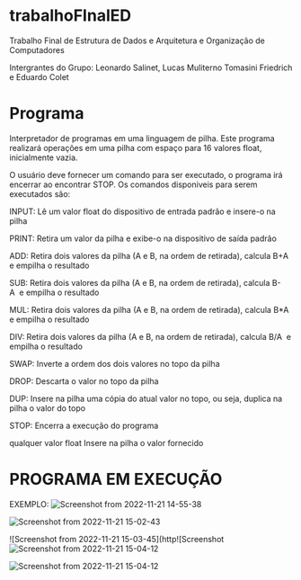 # trabalhoFInalED
Trabalho Final de Estrutura de Dados e Arquitetura e Organização de Computadores

Intergrantes do Grupo: Leonardo Salinet, Lucas Muliterno Tomasini Friedrich e Eduardo Colet

# Programa

Interpretador de programas em uma linguagem de pilha. Este programa realizará operações em uma pilha com espaço para 16 valores float, inicialmente vazia.

O usuário deve fornecer um comando para ser executado, o programa irá encerrar ao encontrar STOP.
Os comandos disponiveis para serem executados são:

INPUT:
	Lê um valor float do dispositivo de entrada padrão e insere-o na pilha

PRINT:
	Retira um valor da pilha e exibe-o na dispositivo de saída padrão

ADD:
	Retira dois valores da pilha (A e B, na ordem de retirada), calcula B+A  e empilha o resultado

SUB:
	Retira dois valores da pilha (A e B, na ordem de retirada), calcula B-A  e empilha o resultado

MUL:
	Retira dois valores da pilha (A e B, na ordem de retirada), calcula B*A  e empilha o resultado

DIV:
	Retira dois valores da pilha (A e B, na ordem de retirada), calcula B/A  e empilha o resultado

SWAP:
	Inverte a ordem dos dois valores no topo da pilha

DROP:
	Descarta o valor no topo da pilha

DUP:
	Insere na pilha uma cópia do atual valor no topo, ou seja, duplica na pilha o valor do topo

STOP:
	Encerra a execução do programa

qualquer valor float
	Insere na pilha o valor fornecido

# PROGRAMA EM EXECUÇÃO
EXEMPLO:
![Screenshot from 2022-11-21 14-55-38](https://user-images.githubusercontent.com/81321358/203127621-712d0a23-77ae-4309-8abc-6d5244e22f51.png)

![Screenshot from 2022-11-21 15-02-43](https://user-images.githubusercontent.com/81321358/203128551-0b6c593d-e5e3-4fde-b797-fd92debf13c9.png)

![Screenshot from 2022-11-21 15-03-45](http![Screenshot![Screenshot from 2022-11-21 15-04-12](https://user-images.githubusercontent.com/81321358/203128578-5dae1a18-484d-49b4-b318-8feba3140c40.png)

![Screenshot from 2022-11-21 15-04-12](https://user-images.githubusercontent.com/81321358/203128654-393d3011-7c32-4521-b5c7-4074b8513d15.png)

